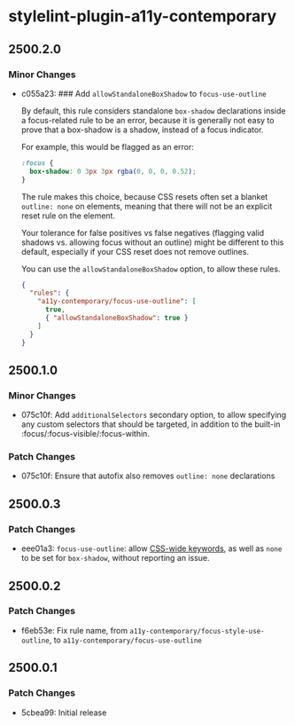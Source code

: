 # stylelint-plugin-a11y-contemporary

## 2500.2.0

### Minor Changes

- c055a23: ### Add `allowStandaloneBoxShadow` to `focus-use-outline`

  By default, this rule considers standalone `box-shadow` declarations inside a
  focus-related rule to be an error, because it is generally not easy to prove
  that a box-shadow is a shadow, instead of a focus indicator.

  For example, this would be flagged as an error:

  ```css
  :focus {
    box-shadow: 0 3px 3px rgba(0, 0, 0, 0.52);
  }
  ```

  The rule makes this choice, because CSS resets often set a blanket
  `outline: none` on elements, meaning that there will not be an explicit reset
  rule on the element.

  Your tolerance for false positives vs false negatives (flagging valid shadows
  vs. allowing focus without an outline) might be different to this default,
  especially if your CSS reset does not remove outlines.

  You can use the `allowStandaloneBoxShadow` option, to allow these rules.

  ```json
  {
    "rules": {
      "a11y-contemporary/focus-use-outline": [
        true,
        { "allowStandaloneBoxShadow": true }
      ]
    }
  }
  ```

## 2500.1.0

### Minor Changes

- 075c10f: Add `additionalSelectors` secondary option, to allow specifying any
  custom selectors that should be targeted, in addition to the built-in
  :focus/:focus-visible/:focus-within.

### Patch Changes

- 075c10f: Ensure that autofix also removes `outline: none` declarations

## 2500.0.3

### Patch Changes

- eee01a3: `focus-use-outline`: allow
  [CSS-wide keywords](https://developer.mozilla.org/en-US/docs/Web/CSS/CSS_Values_and_Units/CSS_data_types#css-wide_keywords),
  as well as `none` to be set for `box-shadow`, without reporting an issue.

## 2500.0.2

### Patch Changes

- f6eb53e: Fix rule name, from `a11y-contemporary/focus-style-use-outline`, to
  `a11y-contemporary/focus-use-outline`

## 2500.0.1

### Patch Changes

- 5cbea99: Initial release
